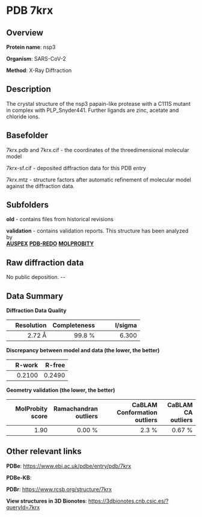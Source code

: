 # PDB 7krx

## Overview

**Protein name**: nsp3

**Organism**: SARS-CoV-2

**Method**: X-Ray Diffraction

## Description

The crystal structure of the nsp3 papain-like protease with a C111S mutant in complex with PLP_Snyder441. Further ligands are zinc, acetate and chloride ions.

## Basefolder

7krx.pdb and 7krx.cif - the coordinates of the threedimensional molecular model

7krx-sf.cif - deposited diffraction data for this PDB entry

7krx.mtz - structure factors after automatic refinement of molecular model against the diffraction data.

## Subfolders



**old** - contains files from historical revisions

**validation** - contains validation reports. This structure has been analyzed by <br>[**AUSPEX**](https://github.com/thorn-lab/coronavirus_structural_task_force/tree/master/pdb/nsp3/SARS-CoV-2/7krx/validation/auspex) [**PDB-REDO**](https://github.com/thorn-lab/coronavirus_structural_task_force/tree/master/pdb/nsp3/SARS-CoV-2/7krx/validation/pdb-redo) [**MOLPROBITY**](https://github.com/thorn-lab/coronavirus_structural_task_force/tree/master/pdb/nsp3/SARS-CoV-2/7krx/validation/molprobity)    



## Raw diffraction data

No public deposition. --<br> 

## Data Summary
**Diffraction Data Quality**

|   | Resolution | Completeness| I/sigma |
|---|-------------:|----------------:|--------------:|
|   |2.72 Å|99.8  %|<img width=50/>6.300|

**Discrepancy between model and data (the lower, the better)**

|   | **R-work**| **R-free**   
|---|-------------:|----------------:|           
||  0.2100|  0.2490|

**Geometry validation (the lower, the better)**

|   |**MolProbity<br>score**| **Ramachandran<br>outliers** | **CaBLAM<br>Conformation outliers** | **CaBLAM<br>CA outliers** |
|---|-------------:|----------------:|----------------:|----------------:|
||  1.90|  0.00 %|2.3 %|0.67 %|

 

 



## Other relevant links 
**PDBe**:  https://www.ebi.ac.uk/pdbe/entry/pdb/7krx

**PDBe-KB**:  
 
**PDBr**: https://www.rcsb.org/structure/7krx 

**View structures in 3D Bionotes**: https://3dbionotes.cnb.csic.es/?queryId=7krx

